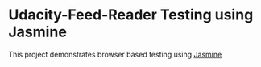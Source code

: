 # Udacity-Feed-Reader Testing using Jasmine 

This project demonstrates browser based testing using [Jasmine](http://jasmine.github.io/)
